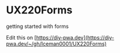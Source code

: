 # UX220Forms
getting started with forms

Edit this on [https://diy-pwa.dev](https://diy-pwa.dev/~/gh/Iceman0001/UX220Forms)

